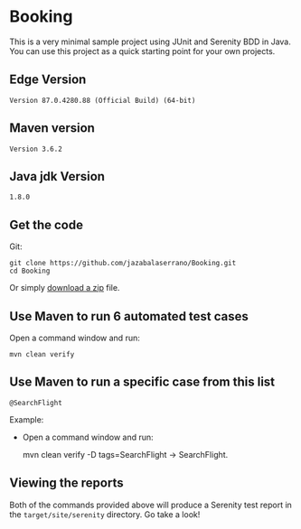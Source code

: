 # Booking

This is a very minimal sample project using JUnit and Serenity BDD in Java. 
You can use this project as a quick starting point for your own projects.

## Edge Version

	Version 87.0.4280.88 (Official Build) (64-bit)

## Maven version
	
	Version 3.6.2

## Java jdk Version
 	
	1.8.0

## Get the code

Git:

    git clone https://github.com/jazabalaserrano/Booking.git
    cd Booking


Or simply [download a zip](https://github.com/jazabalaserrano/Booking.git) file.

## Use Maven to run 6 automated test cases

Open a command window and run:

    mvn clean verify


## Use Maven to run a specific case from this list
	
	@SearchFlight  

Example:
- Open a command window and run:

	mvn clean verify -D tags=SearchFlight                             -> SearchFlight.

	
	

## Viewing the reports

Both of the commands provided above will produce a Serenity test report in the `target/site/serenity` directory. Go take a look!